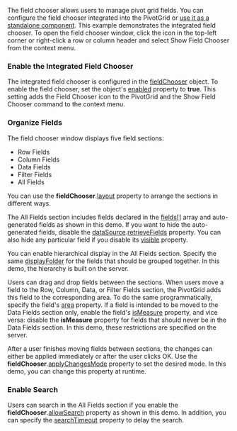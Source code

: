 The field chooser allows users to manage pivot grid fields. You can configure the field chooser integrated into the PivotGrid or [use it as a standalone component](https://js.devexpress.com/Demos/WidgetsGallery/Demo/PivotGrid/StandaloneFieldChooser/). This example demonstrates the integrated field chooser. To open the field chooser window, click the icon in the top-left corner or right-click a row or column header and select Show Field Chooser from the context menu.
<!--split-->

### Enable the Integrated Field Chooser

The integrated field chooser is configured in the [fieldChooser](/Documentation/ApiReference/UI_Components/dxPivotGrid/Configuration/fieldChooser/) object. To enable the field chooser, set the object's [enabled](/Documentation/ApiReference/UI_Components/dxPivotGrid/Configuration/fieldChooser/#enabled) property to **true**. This setting adds the Field Chooser icon to the PivotGrid and the Show Field Chooser command to the context menu.

### Organize Fields

The field chooser window displays five field sections:

- Row Fields
- Column Fields
- Data Fields
- Filter Fields
- All Fields

You can use the **fieldChooser**.[layout](/Documentation/ApiReference/UI_Components/dxPivotGrid/Configuration/fieldChooser/#layout) property to arrange the sections in different ways.

The All Fields section includes fields declared in the [fields[]](/Documentation/ApiReference/Data_Layer/PivotGridDataSource/Configuration/fields/) array and auto-generated fields as shown in this demo. If you want to hide the auto-generated fields, disable the [dataSource](/Documentation/ApiReference/UI_Components/dxPivotGrid/Configuration/#dataSource).[retrieveFields](/Documentation/ApiReference/Data_Layer/PivotGridDataSource/Configuration/#retrieveFields) property. You can also hide any particular field if you disable its [visible](/Documentation/ApiReference/Data_Layer/PivotGridDataSource/Configuration/fields/#visible) property.

You can enable hierarchical display in the All Fields section. Specify the same [displayFolder](/Documentation/ApiReference/Data_Layer/PivotGridDataSource/Configuration/fields/#displayFolder) for the fields that should be grouped together. In this demo, the hierarchy is built on the server. 

Users can drag and drop fields between the sections. When users move a field to the Row, Column, Data, or Filter Fields section, the PivotGrid adds this field to the corresponding area. To do the same programmatically, specify the field's [area](/Documentation/ApiReference/Data_Layer/PivotGridDataSource/Configuration/fields/#area) property. If a field is intended to be moved to the Data Fields section only, enable the field's [isMeasure](/Documentation/ApiReference/Data_Layer/PivotGridDataSource/Configuration/fields/#isMeasure) property, and vice versa: disable the **isMeasure** property for fields that should never be in the Data Fields section. In this demo, these restrictions are specified on the server.

After a user finishes moving fields between sections, the changes can either be applied immediately or after the user clicks OK. Use the **fieldChooser**.[applyChangesMode](/Documentation/ApiReference/UI_Components/dxPivotGrid/Configuration/fieldChooser/#applyChangesMode) property to set the desired mode. In this demo, you can change this property at runtime.

### Enable Search

Users can search in the All Fields section if you enable the **fieldChooser**.[allowSearch](/Documentation/ApiReference/UI_Components/dxPivotGrid/Configuration/fieldChooser/#allowSearch) property as shown in this demo. In addition, you can specify the [searchTimeout](/Documentation/ApiReference/UI_Components/dxPivotGrid/Configuration/fieldChooser/#searchTimeout) property to delay the search.
